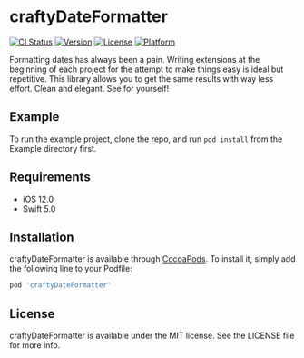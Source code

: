 # craftyDateFormatter

[![CI Status](https://travis-ci.com/craftycoders/craftyDateFormatter.svg?branch=master)](https://travis-ci.org/craftycoders/craftyDateFormatter)
[![Version](https://img.shields.io/cocoapods/v/craftyDateFormatter.svg?style=flat)](https://cocoapods.org/pods/craftyDateFormatter)
[![License](https://img.shields.io/cocoapods/l/craftyDateFormatter.svg?style=flat)](https://cocoapods.org/pods/craftyDateFormatter)
[![Platform](https://img.shields.io/cocoapods/p/craftyDateFormatter.svg?style=flat)](https://cocoapods.org/pods/craftyDateFormatter)

Formatting dates has always been a pain. Writing extensions at the beginning of each project for the attempt to make things easy is ideal but repetitive. This library allows you to get the same results with way less effort. Clean and elegant. See for yourself!

## Example

To run the example project, clone the repo, and run `pod install` from the Example directory first.

## Requirements
- iOS 12.0
- Swift 5.0

## Installation

craftyDateFormatter is available through [CocoaPods](https://cocoapods.org). To install
it, simply add the following line to your Podfile:

```ruby
pod 'craftyDateFormatter'
```

## License

craftyDateFormatter is available under the MIT license. See the LICENSE file for more info.
